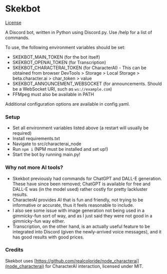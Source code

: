 # Skekbot

[License](https://github.com/Skekdog/Skekbot/blob/master/LICENSE)

A Discord bot, written in Python using Discord.py.
Use /help for a list of commands.

To use, the following environment variables should be set:
- SKEKBOT_MAIN_TOKEN (for the bot itself)
- SKEKBOT_OPENAI_TOKEN (for Transcription)
- SKEKBOT_CHARACTERAI_TOKEN (for CharacterAI) - This can be obtained from browser DevTools > Storage > Local Storage > beta.character.ai > char_token > value
- SKEKBOT_ANNOUNCEMENT_WEBSOCKET (for announcements. Should be a WebSocket URI, such as `ws://example.com`)
- FFMpeg must also be available in PATH

Additional configuration options are available in config.yaml.

### Setup
- Set all environment variables listed above (a restart will usually be required)
- Install requirements.txt
- Navigate to src/characterai_node
- Run `npm i` (NPM must be installed and set up!)
- Start the bot by running main.py!

### Why not more AI tools?
- Skekbot previously had commands for ChatGPT and DALL-E generation. These have since been removed; ChatGPT is available for free and DALL-E was (in the model used) rather costly for pretty lackluster results.
- CharacterAI provides AI that is fun and friendly, not trying to be informative or accurate, thus it feels reasonable to include.
- I also see some issue with image generation not being used in a gimmicky-fun sort of way, and as I just said they were not good in a gimmicky-fun way either.
- Transcription, on the other hand, is an actually useful feature to be integrated into Discord (given the newly-arrived voice messages), and it has good results with good prices.

### Credits
Skekbot uses [https://github.com/realcoloride/node_characterai](node_characterai) for CharacterAI interaction, licensed under MIT.
